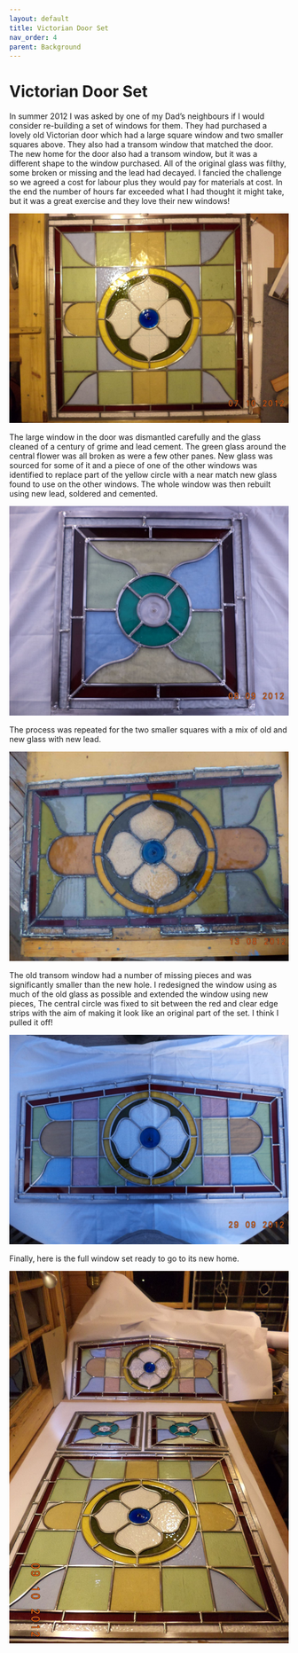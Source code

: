 ```yaml
---
layout: default
title: Victorian Door Set
nav_order: 4
parent: Background
---
```


# Victorian Door Set

In summer 2012 I was asked by one of my Dad’s neighbours if I would consider re-building a set of windows for them. They had purchased a lovely old Victorian door which had a large square window and two smaller squares above. They also had a transom window that matched the door.
The new home for the door also had a transom window, but it was a different shape to the window purchased. All of the original glass was filthy, some broken or missing and the lead had decayed. I fancied the challenge so we agreed a cost for labour plus they would pay for materials at cost. In the end the number of hours far exceeded what I had thought it might take, but it was a great exercise and they love their new windows!

![Main Door Window](/images/doormain.jpg)

The large window in the door was dismantled carefully and the glass cleaned of a century of grime and lead cement. The green glass around the central flower was all broken as were a few other panes. New glass was sourced for some of it and a piece of one of the other windows was identified to replace part of the yellow circle with a near match new glass found to use on the other windows. The whole window was then rebuilt using new lead, soldered and cemented.

![Small Door Window](/images/doorsmall.jpg)

The process was repeated for the two smaller squares with a mix of old and new glass with new lead.

![Old Transom](/images/transomold.jpg)

The old transom window had a number of missing pieces and was significantly smaller than the new hole. I redesigned the window using as much of the old glass as possible and extended the window using new pieces, The central circle was fixed to sit between the red and clear edge strips with the aim of making it look like an original part of the set. I think I pulled it off!

![New Transom](/images/transomnew.jpg)

Finally, here is the full window set ready to go to its new home.

![Full Window Set](/images/doorset.jpg)
